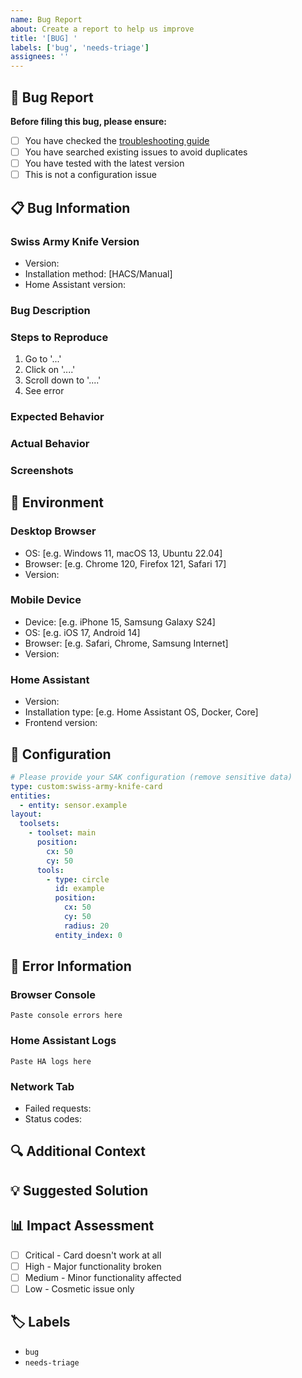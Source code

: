 ```yaml
---
name: Bug Report
about: Create a report to help us improve
title: '[BUG] '
labels: ['bug', 'needs-triage']
assignees: ''
---
```


## 🐛 Bug Report

**Before filing this bug, please ensure:**
- [ ] You have checked the [troubleshooting guide](https://github.com/AmoebeLabs/swiss-army-knife-card/blob/main/docs/reference/troubleshooting.md)
- [ ] You have searched existing issues to avoid duplicates
- [ ] You have tested with the latest version
- [ ] This is not a configuration issue

## 📋 Bug Information

### Swiss Army Knife Version
<!-- Please provide the version you are using -->
- Version:
- Installation method: [HACS/Manual]
- Home Assistant version:

### Bug Description
<!-- A clear and concise description of what the bug is -->

### Steps to Reproduce
<!-- Steps to reproduce the behavior -->
1. Go to '...'
2. Click on '....'
3. Scroll down to '....'
4. See error

### Expected Behavior
<!-- A clear and concise description of what you expected to happen -->

### Actual Behavior
<!-- A clear and concise description of what actually happened -->

### Screenshots
<!-- If applicable, add screenshots to help explain your problem -->

## 🔧 Environment

### Desktop Browser
- OS: [e.g. Windows 11, macOS 13, Ubuntu 22.04]
- Browser: [e.g. Chrome 120, Firefox 121, Safari 17]
- Version:

### Mobile Device
- Device: [e.g. iPhone 15, Samsung Galaxy S24]
- OS: [e.g. iOS 17, Android 14]
- Browser: [e.g. Safari, Chrome, Samsung Internet]
- Version:

### Home Assistant
- Version:
- Installation type: [e.g. Home Assistant OS, Docker, Core]
- Frontend version:

## 📝 Configuration

```yaml
# Please provide your SAK configuration (remove sensitive data)
type: custom:swiss-army-knife-card
entities:
  - entity: sensor.example
layout:
  toolsets:
    - toolset: main
      position:
        cx: 50
        cy: 50
      tools:
        - type: circle
          id: example
          position:
            cx: 50
            cy: 50
            radius: 20
          entity_index: 0
```

## 🚨 Error Information

### Browser Console
<!-- Any error messages from browser console -->
```
Paste console errors here
```

### Home Assistant Logs
<!-- Any relevant Home Assistant logs -->
```
Paste HA logs here
```

### Network Tab
<!-- Any failed network requests -->
- Failed requests:
- Status codes:

## 🔍 Additional Context

<!-- Add any other context about the problem here -->

## 💡 Suggested Solution

<!-- If you have ideas on how to fix this bug, please describe them -->

## 📊 Impact Assessment

- [ ] Critical - Card doesn't work at all
- [ ] High - Major functionality broken
- [ ] Medium - Minor functionality affected
- [ ] Low - Cosmetic issue only

## 🏷️ Labels

<!-- The following labels will be automatically applied -->
- `bug`
- `needs-triage`
